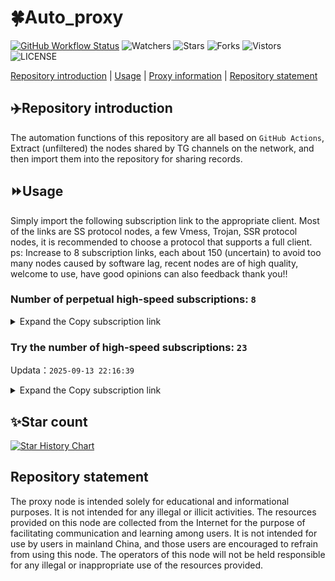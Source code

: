 # 🍀Auto_proxy
[![GitHub Workflow Status](https://img.shields.io/github/actions/workflow/status/PangTouY00/Auto_proxy/main.yml?branch=main)](https://github.com/PangTouY00/Auto_proxy/actions/workflows/main.yml?branch=main) 
![Watchers](https://img.shields.io/github/watchers/w1770946466/Auto_proxy) ![Stars](https://img.shields.io/github/stars/PangTouY00/Auto_proxy) ![Forks](https://img.shields.io/github/forks/w1770946466/Auto_proxy) ![Vistors](https://visitor-badge.laobi.icu/badge?page_id=PangTouY00.Auto_proxy) ![LICENSE](https://img.shields.io/badge/license-CC%20BY--SA%204.0-green.svg)

[Repository introduction](https://github.com/PangTouY00/Auto_proxy#Repositoryintroduction) | [Usage](https://github.com/PangTouY00/Auto_proxy#Usage) | [Proxy information](https://github.com/PangTouY00/Auto_proxy#Proxyinformation) | [Repository statement](https://github.com/PangTouY00/Auto_proxy#Repositorystatement)

## ✈️Repository introduction
The automation functions of this repository are all based on `GitHub Actions`,
Extract (unfiltered) the nodes shared by TG channels on the network, and then import them into the repository for sharing records.

## ⏩Usage
Simply import the following subscription link to the appropriate client. Most of the links are SS protocol nodes, a few Vmess, Trojan, SSR protocol nodes, it is recommended to choose a protocol that supports a full client.
ps: Increase to 8 subscription links, each about 150 (uncertain) to avoid too many nodes caused by software lag, recent nodes are of high quality, welcome to use, have good opinions can also feedback thank you!!

### Number of perpetual high-speed subscriptions: `8`

<details>
  <summary>Expand the Copy subscription link</summary>

  
- [Multiprotocol Base64 encoding](https://raw.githubusercontent.com/PangTouY00/Auto_proxy/main/Long_term_subscription1)
`https://raw.githubusercontent.com/PangTouY00/Auto_proxy/main/Long_term_subscription_num`
`Total number of merge nodes: 454`

- [Multiprotocol Base64 encoding](https://raw.githubusercontent.com/PangTouY00/Auto_proxy/main/Long_term_subscription1)
`https://raw.githubusercontent.com/PangTouY00/Auto_proxy/main/Long_term_subscription1`
`Total number of merge nodes: 57`

- [Multiprotocol Base64 encoding](https://raw.githubusercontent.com/PangTouY00/Auto_proxy/main/Long_term_subscription2)
`https://raw.githubusercontent.com/PangTouY00/Auto_proxy/main/Long_term_subscription2`
`Total number of merge nodes: 57`

- [Multiprotocol Base64 encoding](https://raw.githubusercontent.com/PangTouY00/Auto_proxy/main/Long_term_subscription3)
`https://raw.githubusercontent.com/PangTouY00/Auto_proxy/main/Long_term_subscription3`
`Total number of merge nodes: 57`

- [Multiprotocol Base64 encoding](https://raw.githubusercontent.com/PangTouY00/Auto_proxy/main/Long_term_subscription4)
`https://raw.githubusercontent.com/PangTouY00/Auto_proxy/main/Long_term_subscription4`
`Total number of merge nodes: 57`

- [Multiprotocol Base64 encoding](https://raw.githubusercontent.comPangTouY00/Auto_proxy/main/Long_term_subscription5)
`https://raw.githubusercontent.com/PangTouY00/Auto_proxy/main/Long_term_subscription5`
`Total number of merge nodes: 57`

- [Multiprotocol Base64 encoding](https://raw.githubusercontent.com/PangTouY00/Auto_proxy/main/Long_term_subscription6)
`https://raw.githubusercontent.com/PangTouY00/Auto_proxy/main/Long_term_subscription6`
`Total number of merge nodes: 57`

- [Multiprotocol Base64 encoding](https://raw.githubusercontent.com/PangTouY00/Auto_proxy/main/Long_term_subscription7)
`https://raw.githubusercontent.com/PangTouY00/Auto_proxy/main/Long_term_subscription7`
`Total number of merge nodes: 57`

- [Multiprotocol Base64 encoding](https://raw.githubusercontent.com/PangTouY00/Auto_proxy/main/Long_term_subscription8)
`https://raw.githubusercontent.com/PangTouY00/Auto_proxy/main/Long_term_subscription8`
`Total number of merge nodes: 55`

- [Clash subscription](https://raw.githubusercontent.com/PangTouY00/Auto_proxy/main/Long_term_subscription2.yaml)
`https://raw.githubusercontent.com/PangTouY00/Auto_proxy/main/Long_term_subscription1.yaml`


- [Clash subscription](https://raw.githubusercontent.com/PangTouY00/Auto_proxy/main/Long_term_subscription2.yaml)
`https://raw.githubusercontent.com/PangTouY00/Auto_proxy/main/Long_term_subscription2.yaml`


- [Clash subscription](https://raw.githubusercontent.com/PangTouY00/Auto_proxy/main/Long_term_subscription3.yaml)
`https://raw.githubusercontent.com/PangTouY00/Auto_proxy/main/Long_term_subscription3.yaml`
  
</details>

### Try the number of high-speed subscriptions: `23`
Updata：`2025-09-13 22:16:39`


<details>
  <summary>Expand the Copy subscription link</summary>  
















































































































































































































































































































































































































































































































































































































































































































































































































































































































































































































































































































































































































































































































































































































































































































































































































































































































































































































































































































































































































































































































































































































































































































































































































































































































































































































































































































































































































































































































































































































































































































































































































































































































































































































































































































































































































































































































































































































































































































































































































































































































































































































































































































































































































































































































































































































































































































































































































































































































































































































































































































































































































































































































































































































































































































































































































































































































































































































































































































































































































































































































































































































































































































































































































































































































































































































































































































































































































































































































































































































































































































































































































































































































































































































































































































































































































































































































































































































































































































































































































































































































































































































































































































































































































































































































































































































































































































































































































































































































































































































































































































































































































































































































































































































































































































































































































































































































































































































































































































































































































































































































































































































































































































































































































































































































































































































































































































































































































































































































































































































































































































































































































































































































































































































































































































































































































































































































































































































































































































































































































































































































































































































































































































































































































































































































































































































































































































































































































































































































































































































































































































































































































































































































































































































































































































































































































































































































































































































































































































































































































































































































































































































































































































































































































































































































































































































































































































































































































































































































































































































































































































































































































































































































































































































































































































































































































































































































































































































































































































































































































































































































































































































































































































































































































































































































































































































































































































































































































































































































































































































































































































































































































































































































































































































































































































































































































































































































































































































































































































































































































































































































































































































































































































































































































































































































































































































































































































































































































































































































































































































































































































































































































































































































































































































































































































































































































































































































































































































































































































































































































































































































































































































































































































































































































































































































































































































































































































































































































































































































































































































































































































































































































































































































































































































































































































































































































































































































































































































































































































































































































































































































































































































































































































































































































































































































































































































































































































































































































































































































































































































































































































































































































































































































































































































































































































































































































































































































































































































































>Trial subscription：
`https://gw-8gdesscrja.1010520.click/api/v1/client/subscribe?token=b7f1c94038869573b49f247d36a0c57e`




>Trial subscription：
`https://qingyun.zybs.eu.org/api/v1/client/subscribe?token=19823802dab594618cf0ef24ac7dc4ab`




>Trial subscription：
`https://cfvpn.com/api/v1/client/subscribe?token=afb327f279da0aac240e65439d932886`




>Trial subscription：
`https://kingfisher.top/api/v1/client/subscribe?token=e3742b342ae2b9f03499e5b71a263734`




>Trial subscription：
`https://gw-tokwyrfy9u.1010520.click/api/v1/client/subscribe?token=c169126d2e90440c2e98ea54cb842ea8`




>Trial subscription：
`https://go.yueyun.de/api/v1/client/subscribe?token=533f68c1631e6c8200cca1361e7a776d`




>Trial subscription：
`https://gw-zubknq2tly.1010520.click/api/v1/client/subscribe?token=58d41efae135363c7eebdc202bef4912`




>Trial subscription：
`https://www.eeevpn.com/api/v1/client/subscribe?token=d22c434269d2321097f87ee230f13cb5`




>Trial subscription：
`https://dash.tuzivip02.top/api/v1/client/subscribe?token=48e699abd90e7abdad674668f57b8fe4`




>Trial subscription：
`https://dash.tuzivip03.top/api/v1/client/subscribe?token=a389d33dc24a8425d57d2fcdac481def`




>Trial subscription：
`https://gw-wzpalhftjc.1010520.click/api/v1/client/subscribe?token=10438e3e8a24526784a1418b022cc50b`




>Trial subscription：
`https://xiaohuolongjc.top/api/v1/client/subscribe?token=b89dc3f1cf277449eeb1d499320fea1f`




>Trial subscription：
`https://ld88.nxxbbf.com/api/v1/client/subscribe?token=d7910e5f5ea23d81b9da9ace4ce7ce2d`




>Trial subscription：
`https://www.huojian2.xyz/api/v1/client/subscribe?token=7e1c3d09176a16d334e7d92a21c0d1e5`




>Trial subscription：
`https://dash.tuzivip01.top/api/v1/client/subscribe?token=7981969fa97dd7dd919ea9988d31df75`




>Trial subscription：
`https://guanwang.1010520.click/api/v1/client/subscribe?token=13ce385f069cea8264f490e10fd27443`




>Trial subscription：
`https://yywhale.com/api/v1/client/subscribe?token=ee02e2a91baaf81b25abf0a1eedd1ba2`




>Trial subscription：
`https://dashuai.us/api/v1/client/subscribe?token=13f8a26f0c87c1cbbef6b492dc93977f`




>Trial subscription：
`https://nekocloud.qzz.io/api/v1/client/subscribe?token=0814c1477c561fff99240df1a65d4536`




>Trial subscription：
`https://nekocloud.xx.kg/api/v1/client/subscribe?token=bba5c560ef44f6a0ed079c237ec1f63d`




>Trial subscription：
`https://v2b.zyrhk.top/api/v1/client/subscribe?token=5a194e1b1e3ef7774ccc2a3433671253`




>Trial subscription：
`https://sy-4dskhb.fj520.click/api/v1/client/subscribe?token=908d01ee03c64e810d6a4fd2cdf98073`




>Trial subscription：
`https://dl.vfkum.website/api/v1/client/subscribe?token=7d6d3606d0f7aa4c6c0b5a58dbe93bbb`



</details>

## ✨Star count
[![Star History Chart](https://api.star-history.com/svg?repos=PangTouY00/Auto_proxy&type=Date)](https://star-history.com/#w1770946466/Auto_proxy&Date)



## Repository statement
The proxy node is intended solely for educational and informational purposes. It is not intended for any illegal or illicit activities. The resources provided on this node are collected from the Internet for the purpose of facilitating communication and learning among users. It is not intended for use by users in mainland China, and those users are encouraged to refrain from using this node. The operators of this node will not be held responsible for any illegal or inappropriate use of the resources provided.
